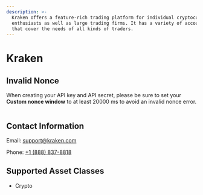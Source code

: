 ```yaml
---
description: >-
  Kraken offers a feature-rich trading platform for individual cryptocurrency
  enthusiasts as well as large trading firms. It has a variety of account types
  that cover the needs of all kinds of traders.
---
```


# Kraken

## Invalid Nonce

When creating your API key and API secret, please be sure to set your **Custom nonce window** to at least 20000 ms to avoid an invalid nonce error.

<figure><img src="../../.gitbook/assets/Arc-2025-02-12-130933.png" alt=""><figcaption></figcaption></figure>

## Contact Information

Email: [support@kraken.com](mailto:support@kraken.com)

Phone: [+1 (888) 837-8818](tel:18888378818)

## Supported Asset Classes

* Crypto

